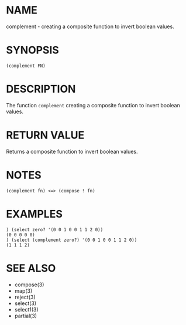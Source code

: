 # NAME
complement - creating a composite function to invert boolean values.

# SYNOPSIS

    (complement FN)

# DESCRIPTION
The function `complement` creating a composite function to invert boolean values.

# RETURN VALUE
Returns a composite function to invert boolean values.

# NOTES

    (complement fn) <=> (compose ! fn)

# EXAMPLES

    ) (select zero? '(0 0 1 0 0 1 1 2 0))
    (0 0 0 0 0)
    ) (select (complement zero?) '(0 0 1 0 0 1 1 2 0))
    (1 1 1 2)

# SEE ALSO
- compose(3)
- map(3)
- reject(3)
- select(3)
- select1(3)
- partial(3)
